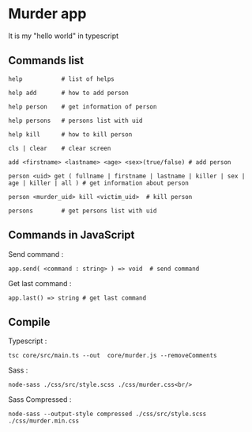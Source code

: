 # Murder app

It is my "hello world" in typescript

## Commands list

```
help           # list of helps

help add       # how to add person

help person    # get information of person

help persons   # persons list with uid

help kill      # how to kill person

cls | clear    # clear screen

add <firstname> <lastname> <age> <sex>(true/false) # add person

person <uid> get ( fullname | firstname | lastname | killer | sex | age | killer | all ) # get information about person

person <murder_uid> kill <victim_uid>  # kill person

persons        # get persons list with uid
```

## Commands in JavaScript

Send command :

```
app.send( <command : string> ) => void  # send command
```

Get last command :

```
app.last() => string # get last command
```

## Compile

Typescript :

```
tsc core/src/main.ts --out  core/murder.js --removeComments
```

Sass :

```
node-sass ./css/src/style.scss ./css/murder.css<br/>
```
Sass Compressed :
```
node-sass --output-style compressed ./css/src/style.scss ./css/murder.min.css
```
